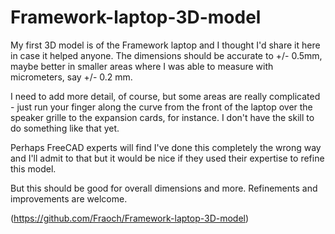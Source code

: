 # Framework-laptop-3D-model

My first 3D model is of the Framework laptop and I thought I'd share it here in case it helped anyone. The dimensions should be accurate to +/- 0.5mm, maybe better in smaller areas where I was able to measure with micrometers, say +/- 0.2 mm.

I need to add more detail, of course, but some areas are really complicated - just run your finger along the curve from the front of the laptop over the speaker grille to the expansion cards, for instance. I don't have the skill to do something like that yet.

Perhaps FreeCAD experts will find I've done this completely the wrong way and I'll admit to that but it would be nice if they used their expertise to refine this model.

But this should be good for overall dimensions and more. Refinements and improvements are welcome.

(https://github.com/Fraoch/Framework-laptop-3D-model)